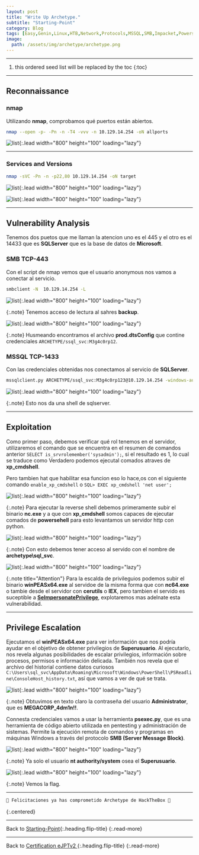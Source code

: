 ```yaml
---
layout: post
title: "Write Up Archetype."
subtitle: "Starting-Point"
category: Blog
tags: [Easy,Genin,Linux,HTB,Network,Protocols,MSSQL,SMB,Impacket,Powershell,Reconnaissance,RCE,Clear-Text-Credentials,Information-Disclosure,Anonymous_Guest-Access,eJPTv2]
image:
  path: /assets/img/archetype/archetype.png
---
```


***

<!--more-->

1. this ordered seed list will be replaced by the toc
{:toc}

***

## Reconnaissance

### nmap

Utilizando **nmap**, comprobamos qué puertos están abiertos.

```bash
nmap --open -p- -Pn -n -T4 -vvv -n 10.129.14.254 -oN allports
```

![list](/assets/img/archetype/nmap.png){:.lead width="800" height="100" loading="lazy"}

***

### Services and Versions

```bash
nmap -sVC -Pn -n -p22,80 10.129.14.254 -oN target
```

![list](/assets/img/archetype/service1.png){:.lead width="800" height="100" loading="lazy"}

![list](/assets/img/archetype/service2.png){:.lead width="800" height="100" loading="lazy"}


***

## Vulnerability Analysis 

Tenemos dos puetos que me llaman la atencion uno es el 445 y el otro es el 14433 que es **SQLServer** que es la base de datos de **Microsoft**.


### SMB TCP-443

Con el script de nmap vemos que el usuario anonymous nos vamos a conectar al servicio.


```bash
smbclient -N  10.129.14.254 -L
```


![list](/assets/img/archetype/list.png){:.lead width="800" height="100" loading="lazy"}


{:.note}
Tenemos acceso de lectura al sahres **backup**.


![list](/assets/img/archetype/cred.png){:.lead width="800" height="100" loading="lazy"}


{:.note}
Husmeando encontramos el archivo **prod.dtsConfig** que contine credenciales `ARCHETYPE/ssql_svc:M3g4c0rp12`.


### MSSQL TCP-1433

Con las credenciales obtenidas nos conectamos al servicio de **SQLServer**.


```bash
mssqlclient.py ARCHETYPE/ssql_svc:M3g4c0rp123@10.129.14.254 -windows-auth
```


![list](/assets/img/archetype/msqlc.png){:.lead width="800" height="100" loading="lazy"}


{:.note}
Esto nos da una shell de sqlserver.


***

## Exploitation

Como primer paso, debemos verificar qué rol tenemos en el servidor, utilizaremos el comando que se encuentra en el resumen de comandos anterior  `SELECT is_srvrolemember('sysadmin');`, si el resultado es 1, lo cual se traduce como Verdadero podemos ejecutal comados atraves de **xp_cmdshell**.

Pero tambien hat que habilitar esa funcion eso lo hace,os con el siguiente comando `enable_xp_cmdshell` o `SQL> EXEC xp_cmdshell 'net user';`

![list](/assets/img/archetype/reverse.png){:.lead width="800" height="100" loading="lazy"}


{:.note}
Para ejecutar la reverse shell debemos primeramente subir el binario **nc.exe** y a que con **xp_cmdshell** somos capaces de ejecutar comados de **powersehell** para esto levantamos un servidor http con python.


![list](/assets/img/archetype/prove.png){:.lead width="800" height="100" loading="lazy"}


{:.note}
Con esto debemos tener acceso al servido con el nombre de **archetype\sql_svc**.


[**SeImpersonatePrivilege**]: https://book.hacktricks.xyz/windows-hardening/windows-local-privilege-escalation/roguepotato-and-printspoofer

![list](/assets/img/archetype/juice.png){:.lead width="800" height="100" loading="lazy"}


{:.note title="Attention"}
Para la escalda de privileguios podemos subir el binario **winPEASx64.exe** al servidoe de la misma forma que con **nc64.exe** o tambie desde el servidor con **cerutils** o **IEX**, pero tambien el servido es suceptible a [**SeImpersonatePrivilege**], explotaremos mas adelnate esta vulnerabilidad.


***

## Privilege Escalation

Ejecutamos el **winPEASx64.exe** para ver información que nos podría ayudar en el objetivo de obtener privilegios de **Superusuario**. Al ejecutarlo, nos revela algunas posibilidades de escalar privilegios, información sobre procesos, permisos e información delicada. También nos revela que el archivo del historial contiene datos curiosos `C:\Users\sql_svc\AppData\Roaming\Microsoft\Windows\PowerShell\PSReadline\ConsoleHost_history.txt`, así que vamos a ver de qué se trata.


![list](/assets/img/archetype/priv.png){:.lead width="800" height="100" loading="lazy"}


{:.note}
Obtuvimos en texto claro la contraseña del usuario **Administrator**, que es **MEGACORP_4dm1n!!**.

Connesta credenciales vamos a usar la herramienta **psexec.py**, que es una herramienta de código abierto utilizada en pentesting y administración de sistemas. Permite la ejecución remota de comandos y programas en máquinas Windows a través del protocolo **SMB (Server Message Block)**.


![list](/assets/img/archetype/root1.png){:.lead width="800" height="100" loading="lazy"}


{:.note}
Ya solo el usuario **nt authority/system** osea el **Superusuario**.


![list](/assets/img/archetype/root.png){:.lead width="800" height="100" loading="lazy"}


{:.note}
Vemos la flag.


***

```bash
🎉 Felicitaciones ya has comprometido Archetype de HackTheBox 🎉
```
{:.centered}

***

Back to [Starting-Point](2023-02-02-Starting-Point.md){:.heading.flip-title}
{:.read-more}

***
Back to [Certification eJPTv2 ](2023-06-02-Road-to-eJPTv2.md){:.heading.flip-title}
{:.read-more}